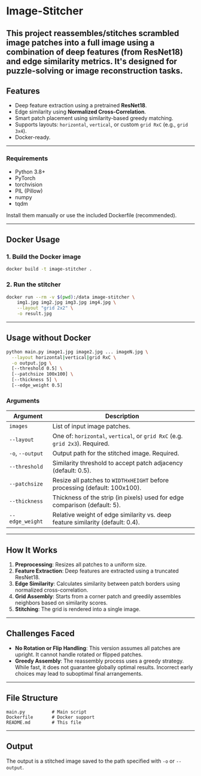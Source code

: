 # Image-Stitcher
This project reassembles/stitches scrambled image patches into a full image using a combination of deep features (from ResNet18) and edge similarity metrics. It's designed for puzzle-solving or image reconstruction tasks.
---

## Features

- Deep feature extraction using a pretrained **ResNet18**.
- Edge similarity using **Normalized Cross-Correlation**.
- Smart patch placement using similarity-based greedy matching.
- Supports layouts: `horizontal`, `vertical`, or custom `grid RxC` (e.g., `grid 3x4`).
- Docker-ready.

---

### Requirements

- Python 3.8+
- PyTorch
- torchvision
- PIL (Pillow)
- numpy
- tqdm

Install them manually or use the included Dockerfile (recommended).

---

## Docker Usage

### 1. Build the Docker image

```bash
docker build -t image-stitcher .
````

### 2. Run the stitcher

```bash
docker run --rm -v $(pwd):/data image-stitcher \
    img1.jpg img2.jpg img3.jpg img4.jpg \
    --layout "grid 2x2" \
    -o result.jpg
```
---

## Usage without Docker

```bash
python main.py image1.jpg image2.jpg ... imageN.jpg \
  --layout horizontal|vertical|grid RxC \
  -o output.jpg \
  [--threshold 0.5] \
  [--patchsize 100x100] \
  [--thickness 5] \
  [--edge_weight 0.5]
```

### Arguments

| Argument         | Description                                                                    |
| ---------------- | ------------------------------------------------------------------------------ |
| `images`         | List of input image patches.                                                   |
| `--layout`       | One of: `horizontal`, `vertical`, or `grid RxC` (e.g. `grid 2x3`). Required.   |
| `-o`, `--output` | Output path for the stitched image. Required.                                  |
| `--threshold`    | Similarity threshold to accept patch adjacency (default: 0.5).                 |
| `--patchsize`    | Resize all patches to `WIDTHxHEIGHT` before processing (default: 100x100).     |
| `--thickness`    | Thickness of the strip (in pixels) used for edge comparison (default: 5).      |
| `--edge_weight`  | Relative weight of edge similarity vs. deep feature similarity (default: 0.4). |

---

## How It Works

1. **Preprocessing**: Resizes all patches to a uniform size.
2. **Feature Extraction**: Deep features are extracted using a truncated ResNet18.
3. **Edge Similarity**: Calculates similarity between patch borders using normalized cross-correlation.
4. **Grid Assembly**: Starts from a corner patch and greedily assembles neighbors based on similarity scores.
5. **Stitching**: The grid is rendered into a single image.

---

## Challenges Faced

* **No Rotation or Flip Handling**: This version assumes all patches are upright. It cannot handle rotated or flipped patches.
* **Greedy Assembly**: The reassembly process uses a greedy strategy. While fast, it does not guarantee globally optimal results. Incorrect early choices may lead to suboptimal final arrangements.

---

## File Structure

```
main.py          # Main script
Dockerfile       # Docker support
README.md        # This file
```

---

## Output

The output is a stitched image saved to the path specified with `-o` or `--output`.

